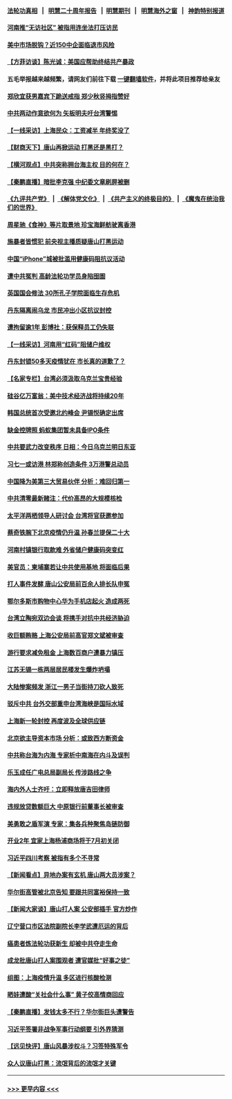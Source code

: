 #### [法轮功真相](https://github.com/gfw-breaker/truth/blob/master/README.md?t=0) &nbsp;&nbsp;|&nbsp;&nbsp; [明慧二十周年报告](https://github.com/gfw-breaker/mh-reports/blob/master/README.md?t=0) &nbsp;&nbsp;|&nbsp;&nbsp;[明慧期刊](https://github.com/gfw-breaker/mh-qikan) &nbsp;&nbsp;|&nbsp;&nbsp; [明慧海外之窗](https://github.com/gfw-breaker/mh-news/blob/master/README.md?t=0) &nbsp;&nbsp;|&nbsp;&nbsp; [神韵特别报道](https://github.com/gfw-breaker/mh-news/blob/master/shenyun.md?t=0)
#### [河南推“无访社区” 被指用连坐法打压访民](../pages/nsc413/n13759679.md?t=06151251) 
#### [美中市场脱钩？近150中企面临退市风险](../pages/nsc413/n13759737.md?t=06151251) 
#### [【方菲访谈】陈光诚：美国应帮助终结共产暴政](../pages/nsc413/n13759521.md?t=06151251) 
#### 五毛举报越来越频繁，请网友们前往下载 [一键翻墙软件](https://github.com/gfw-breaker/ssr-accounts)，并将此项目推荐给亲友
#### [郑欣宜获男嘉宾下跪送戒指 郑少秋竖拇指赞好](../pages/nsc413/n13759683.md?t=06151251) 
#### [中共两动作意欲何为 矢板明夫吁台湾警惕](../pages/nsc413/n13759675.md?t=06151251) 
#### [【一线采访】上海民众：工资减半 年终奖没了](../pages/nsc413/n13759643.md?t=06151251) 
#### [【财商天下】唐山再掀运动 打黑还是黑打？](../pages/nsc413/n13759619.md?t=06151251) 
#### [【横河观点】中共突称拥台海主权 目的何在？](../pages/nsc413/n13759690.md?t=06151251) 
#### [【秦鹏直播】暗批李克强 中纪委文章刷屏被删](../pages/nsc413/n13759680.md?t=06151251) 
#### [《九评共产党》](https://github.com/begood0513/9ping.md/blob/master/README.md) &nbsp;|&nbsp; [《解体党文化》](../../../../jtdwh.md/blob/master/README.md)  &nbsp;|&nbsp; [《共产主义的终极目的》](../../../../gczydzjmd.md/blob/master/README.md) &nbsp;|&nbsp; [《魔鬼在统治我们的世界》](../../../../mgztzwmdsj.md/blob/master/README.md) 
#### [周星驰《食神》等片取景地 珍宝海鲜舫驶离香港](../pages/nsc413/n13759612.md?t=06151251) 
#### [施暴者皆惯犯 前央视主播质疑唐山打黑运动](../pages/nsc413/n13759622.md?t=06151251) 
#### [中国“iPhone”城被批滥用健康码阻抗议活动](../pages/nsc413/n13759574.md?t=06151251) 
#### [遭中共冤判 高龄法轮功学员身陷囹圄](../pages/nsc413/n13759378.md?t=06151251) 
#### [英国国会修法 30所孔子学院面临生存危机](../pages/nsc413/n13759505.md?t=06151251) 
#### [丹东隔离闹乌龙 市民冲出小区抗议封控](../pages/nsc413/n13759536.md?t=06151251) 
#### [遭拘留逾1年 彭博社：获保释员工仍失联](../pages/nsc413/n13759575.md?t=06151251) 
#### [【一线采访】河南用“红码”阻储户维权](../pages/nsc413/n13759392.md?t=06151251) 
#### [丹东封锁50多天疫情犹在 市长真的道歉了？](../pages/nsc413/n13759552.md?t=06151251) 
#### [【名家专栏】台湾必须汲取乌克兰宝贵经验](../pages/nsc413/n13759403.md?t=06151251) 
#### [硅谷亿万富翁：美中技术经济战将持续20年](../pages/nsc413/n13759522.md?t=06151251) 
#### [韩国总统首次受邀北约峰会 尹锡悦确定出席](../pages/nsc413/n13759570.md?t=06151251) 
#### [缺金控牌照 蚂蚁集团暂未具备IPO条件](../pages/nsc413/n13759566.md?t=06151251) 
#### [中共要武力改变秩序 日相：今日乌克兰明日东亚](../pages/nsc413/n13759553.md?t=06151251) 
#### [习七一或访港 林郑称创造条件 3万港警总动员](../pages/nsc413/n13759375.md?t=06151251) 
#### [中国降为美第三大贸易伙伴 分析：难回归第一](../pages/nsc413/n13759515.md?t=06151251) 
#### [中共清零最新赌注：代价高昂的大规模核检](../pages/nsc413/n13759358.md?t=06151251) 
#### [太平洋两栖领导人研讨会 台湾将官获邀参加](../pages/nsc413/n13759374.md?t=06151251) 
#### [蔡奇铁腕下北京疫情仍升温 孙春兰提保二十大](../pages/nsc413/n13759380.md?t=06151251) 
#### [河南村镇银行取款难 外省储户健康码突变红](../pages/nsc413/n13759252.md?t=06151251) 
#### [美官员：柬埔寨若让中共使用基地 将面临后果](../pages/nsc413/n13759316.md?t=06151251) 
#### [打人事件发酵 唐山公安局前百余人排长队申冤](../pages/nsc413/n13759336.md?t=06151251) 
#### [鄂尔多斯市购物中心华为手机店起火 造成两死](../pages/nsc413/n13759348.md?t=06151251) 
#### [台湾立陶宛双边会谈 将携手对抗中共经济胁迫](../pages/nsc413/n13759102.md?t=06151251) 
#### [收巨额贿赂 上海公安局前高官郑文斌被审查](../pages/nsc413/n13759263.md?t=06151251) 
#### [游行要求减免租金 上海数百商户遭暴力镇压](../pages/nsc413/n13758798.md?t=06151251) 
#### [江苏无锡一栋两层居民楼发生爆炸坍塌](../pages/nsc413/n13759282.md?t=06151251) 
#### [大陆惨案频发 浙江一男子当街持刀砍人致死](../pages/nsc413/n13759256.md?t=06151251) 
#### [驳斥中共 台外交部重申台湾海峡是国际水域](../pages/nsc413/n13759192.md?t=06151251) 
#### [上海新一轮封控 再度波及全球供应链](../pages/nsc413/n13759222.md?t=06151251) 
#### [北京欲主导资本市场 分析：或致西方断资金](../pages/nsc413/n13759138.md?t=06151251) 
#### [中共称台海为内海 专家析中南海在内斗及误判](../pages/nsc413/n13758772.md?t=06151251) 
#### [乐玉成任广电总局副局长 传涉路线之争](../pages/nsc413/n13759161.md?t=06151251) 
#### [海内外人士齐吁：立即释放唐吉田律师](../pages/nsc413/n13759126.md?t=06151251) 
#### [违规放贷数额巨大 中原银行前董事长被审查](../pages/nsc413/n13759164.md?t=06151251) 
#### [美勇敢之盾军演 专家：集各兵种聚焦岛链防御](../pages/nsc413/n13759109.md?t=06151251) 
#### [开业2年 宜家上海杨浦商场将于7月初关闭](../pages/nsc413/n13759069.md?t=06151251) 
#### [习近平四川考察 被指有多个不寻常](../pages/nsc413/n13759077.md?t=06151251) 
#### [【新闻看点】异地办案有玄机 唐山两大员涉案？](../pages/nsc413/n13758997.md?t=06151251) 
#### [华尔街高管被北京告知 要跟共同富裕保持一致](../pages/nsc413/n13759067.md?t=06151251) 
#### [【新闻大家谈】唐山打人案 公安部插手 官方炒作](../pages/nsc413/n13759080.md?t=06151251) 
#### [辽宁营口市区法院副院长李学武遭厄运的背后](../pages/nsc413/n13757782.md?t=06151251) 
#### [癌患者炼法轮功获新生 却被中共夺走生命](../pages/nsc413/n13758724.md?t=06151251) 
#### [成龙批唐山打人案围观者 遭官媒批“好事之徒”](../pages/nsc413/n13758995.md?t=06151251) 
#### [组图：上海疫情升温 多区进行核酸检测](../pages/nsc413/n13758594.md?t=06151251) 
#### [晒娃遭酸“关社会什么事” 黄子佼高情商回应](../pages/nsc413/n13758950.md?t=06151251) 
#### [【秦鹏直播】发钱太多不行？华尔街巨头遭警告](../pages/nsc413/n13758979.md?t=06151251) 
#### [习近平签署非战争军事行动纲要 引外界猜测](../pages/nsc413/n13758963.md?t=06151251) 
#### [【远见快评】唐山风暴涉权斗？习签特殊军令](../pages/nsc413/n13758992.md?t=06151251) 
#### [众人议唐山打黑：流氓背后的流氓才关键](../pages/nsc413/n13758614.md?t=06151251) 

----
#### [ >>> 更早内容 <<< ](../indexes/nsc413-earlier.md)
